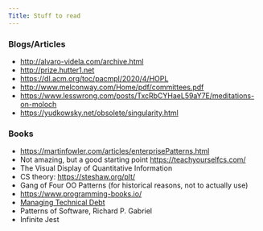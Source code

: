 ```yaml
---
Title: Stuff to read
---
```


### Blogs/Articles

* <http://alvaro-videla.com/archive.html>
* <http://prize.hutter1.net>
* <https://dl.acm.org/toc/pacmpl/2020/4/HOPL>
* <http://www.melconway.com/Home/pdf/committees.pdf>
* <https://www.lesswrong.com/posts/TxcRbCYHaeL59aY7E/meditations-on-moloch>
* <https://yudkowsky.net/obsolete/singularity.html>

### Books

* <https://martinfowler.com/articles/enterprisePatterns.html>
* Not amazing, but a good starting point <https://teachyourselfcs.com/>
* The Visual Display of Quantitative Information
* CS theory: <https://steshaw.org/plt/>
* Gang of Four OO Patterns (for historical reasons, not to actually use)
* <https://www.programming-books.io/>
* [Managing Technical Debt](https://www.amazon.com/Managing-Technical-Debt-Development-Engineering/dp/013564593X)
* Patterns of Software, Richard P. Gabriel
* Infinite Jest
